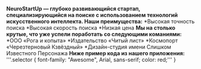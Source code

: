  **NeuroStartUp — глубоко развивающийся стартап, специализирующийся на поиске с использованием технологий искусственного интеллекта. Наши преимущества:** 
        *Высокая точность поиска 
        *Высокая скорость поиска *Низкая цена 
        **Мы на столько крутые, что уже успели поработать со следующими команиями:** 
        *ООО «Рога и копыта» 
        *Издательство «Читый лист» 
        *Космопорт «Черезтерновый Кзвёздный» 
        *Дизайн-студия имени Слишком Известного Персонажа 
        **Ниже пример кода из нашего приложения:** 
        '''.selector {
  font-family: "Awesome", Arial, sans-serif;
  color: red;'''
}
